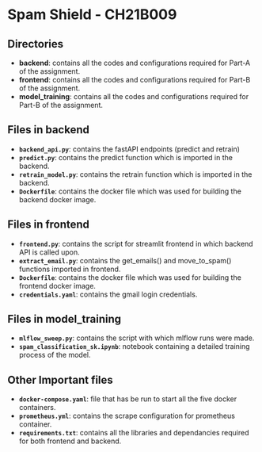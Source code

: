# Spam Shield - CH21B009

## Directories
- **backend**: contains all the codes and configurations required for Part-A of the assignment.
- **frontend**: contains all the codes and configurations required for Part-B of the assignment.
- **model_training**: contains all the codes and configurations required for Part-B of the assignment.

## Files in backend
- **`backend_api.py`**: contains the fastAPI endpoints (predict and retrain)
- **`predict.py`**: contains the predict function which is imported in the backend.
- **`retrain_model.py`**: contains the retrain function which is imported in the backend.
- **`Dockerfile`**: contains the docker file which was used for building the backend docker image.

## Files in frontend
- **`frontend.py`**: contains the script for streamlit frontend in which backend API is called upon.
- **`extract_email.py`**: contains the get_emails() and move_to_spam() functions imported in frontend. 
- **`Dockerfile`**: contains the docker file which was used for building the frontend docker image.
- **`credentials.yaml`**: contains the gmail login credentials.

## Files in model_training
- **`mlflow_sweep.py`**: contains the script with which mlflow runs were made.
- **`spam_classification_sk.ipynb`**: notebook containing a detailed training process of the model. 

## Other Important files
- **`docker-compose.yaml`**: file that has be run to start all the five docker containers.
- **`prometheus.yml`**: contains the scrape configuration for prometheus container.
- **`requirements.txt`**: contains all the libraries and dependancies required for both frontend and backend.

